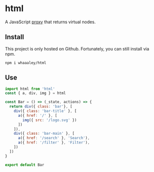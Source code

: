 
# html

A JavaScript [proxy](https://developer.mozilla.org/en-US/docs/Web/JavaScript/Reference/Global_Objects/Proxy) that returns virtual nodes.

## Install

This project is only hosted on Github. Fortunately, you can still install via npm.

```
npm i whaaaley/html
```

## Use

```js
import html from 'html'
const { a, div, img } = html

const Bar = () => (_state, actions) => {
  return div({ class: 'bar'}, [
    div({ class: 'bar-title' }, [
      a({ href: '/' }, [
        img({ src: '/logo.svg' })
      ])
    ]),
    div({ class: 'bar-main' }, [
      a({ href: '/search' }, 'Search'),
      a({ href: '/filter' }, 'Filter'),
    ])
  ])
}

export default Bar
```
